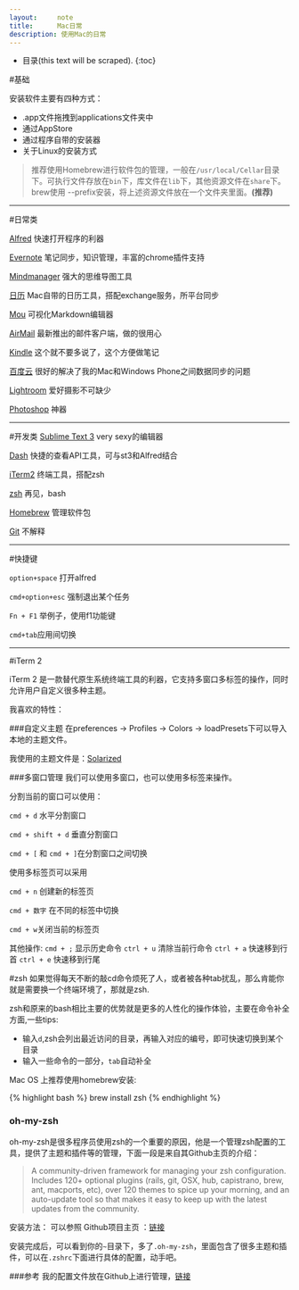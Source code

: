 ```yaml
---
layout:     note
title:      Mac日常
description: 使用Mac的日常
---
```


* 目录(this text will be scraped).
{:toc}


#基础

安装软件主要有四种方式：

+ .app文件拖拽到applications文件夹中
+ 通过AppStore
+ 通过程序自带的安装器
+ 关于Linux的安装方式

> 推荐使用Homebrew进行软件包的管理，一般在`/usr/local/Cellar`目录下。可执行文件存放在`bin`下，库文件在`lib`下，其他资源文件在`share`下。
> brew使用 --prefix安装，将上述资源文件放在一个文件夹里面。**(推荐)**

----------

#日常类

[Alfred](http://www.alfredapp.com/) 快速打开程序的利器

[Evernote](http://www.evernote.com) 笔记同步，知识管理，丰富的chrome插件支持

[Mindmanager]() 强大的思维导图工具

[日历]() Mac自带的日历工具，搭配exchange服务，所平台同步

[Mou](http://mouapp.com/) 可视化Markdown编辑器

[AirMail](http://airmailapp.info/) 最新推出的邮件客户端，做的很用心

[Kindle](https://itunes.apple.com/us/app/kindle/id405399194?mt=12) 这个就不要多说了，这个方便做笔记

[百度云](http://yun.baidu.com) 很好的解决了我的Mac和Windows Phone之间数据同步的问题

[Lightroom](http://www.adobe.com/support/downloads/product.jsp?platform=Macintosh&product=113) 爱好摄影不可缺少

[Photoshop](http://www.adobe.com/support/downloads/product.jsp?product=39&platform=Macintosh) 神器

-----------

#开发类
[Sublime Text 3](http://www.sublimetext.com/) very sexy的编辑器

[Dash](https://itunes.apple.com/cn/app/dash-docs-snippets/id458034879?mt=12) 快捷的查看API工具，可与st3和Alfred结合

[iTerm2](http://www.iterm2.com/) 终端工具，搭配zsh

[zsh](https://github.com/robbyrussell/oh-my-zsh/) 再见，bash

[Homebrew](http://mxcl.github.io/homebrew/) 管理软件包

[Git](http://git-scm.com/‎) 不解释


----------

#快捷键

`option+space` 打开alfred

`cmd+option+esc` 强制退出某个任务 

`Fn + F1` 举例子，使用f1功能键

`cmd+tab`应用间切换

---------


#iTerm 2

iTerm 2 是一款替代原生系统终端工具的利器，它支持多窗口多标签的操作，同时允许用户自定义很多种主题。

我喜欢的特性：

###自定义主题
在preferences -> Profiles -> Colors -> loadPresets下可以导入本地的主题文件。

我使用的主题文件是：[Solarized](https://github.com/leeon/dotFiles/tree/master/res/iterm)

###多窗口管理
我们可以使用多窗口，也可以使用多标签来操作。

分割当前的窗口可以使用：

`cmd + d` 水平分割窗口

`cmd + shift + d` 垂直分割窗口

`cmd + [` 和 `cmd + ]`在分割窗口之间切换



使用多标签页可以采用

`cmd + n` 创建新的标签页

`cmd + 数字`  在不同的标签中切换

`cmd + w`关闭当前的标签页


其他操作:
`cmd + ;` 显示历史命令
`ctrl + u` 清除当前行命令
`ctrl + a` 快速移到行首
`ctrl + e` 快速移到行尾




#zsh
如果觉得每天不断的敲cd命令烦死了人，或者被各种tab扰乱，那么肯能你就是需要换一个终端环境了，那就是zsh.

zsh和原来的bash相比主要的优势就是更多的人性化的操作体验，主要在命令补全方面,一些tips:

+ 输入`d`,zsh会列出最近访问的目录，再输入对应的编号，即可快速切换到某个目录
+ 输入一些命令的一部分，`tab`自动补全

Mac OS 上推荐使用homebrew安装:

{% highlight bash %}
brew install zsh
{% endhighlight %}



### oh-my-zsh
oh-my-zsh是很多程序员使用zsh的一个重要的原因，他是一个管理zsh配置的工具，提供了主题和插件等的管理，下面一段是来自其Github主页的介绍：

> A community-driven framework for managing your zsh configuration. Includes 120+ optional plugins (rails, git, OSX, hub, capistrano, brew, ant, macports, etc), over 120 themes to spice up your morning, and an auto-update tool so that makes it easy to keep up with the latest updates from the community.

安装方法：
可以参照 Github项目主页 ：[链接](https://github.com/robbyrussell/oh-my-zsh)

安装完成后，可以看到你的`~`目录下，多了`.oh-my-zsh`，里面包含了很多主题和插件，可以在`.zshrc`下面进行具体的配置，动手吧。

###参考
我的配置文件放在Github上进行管理，[链接](https://github.com/leeon/dotFiles)

